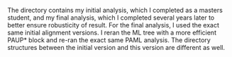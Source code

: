 The directory contains my initial analysis, which I completed as a masters 
student, and my final analysis, which I completed several years later to 
better ensure robusticity of result. For the final analysis, I used the 
exact same initial alignment versions. I reran the ML tree with a more 
efficient PAUP* block and re-ran the exact same PAML analysis. 
The directory structures between the initial version and this version are 
different as well. 

